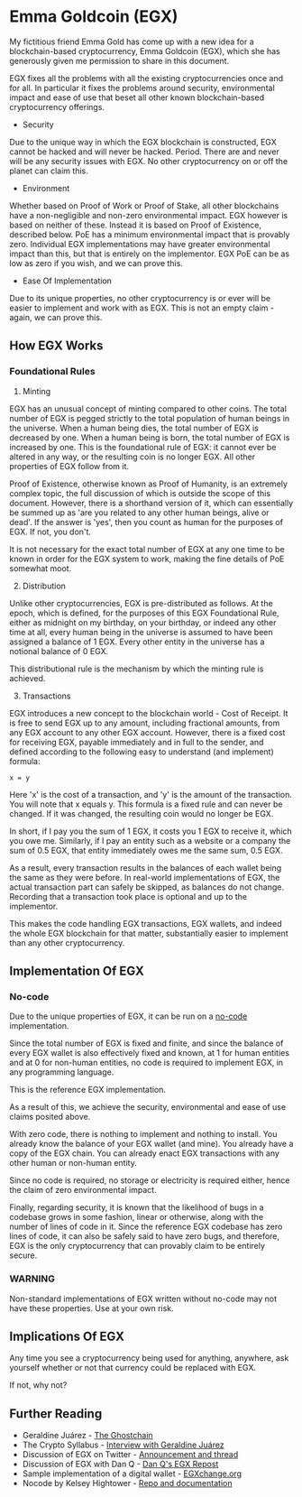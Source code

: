 # Emma Goldcoin (EGX)

My fictitious friend Emma Gold has come up with a new idea for a blockchain-based
cryptocurrency, Emma Goldcoin (EGX), which she has generously given me permission
to share in this document.

EGX fixes all the problems with all the existing cryptocurrencies once and for all.
In particular it fixes the problems around security, environmental impact and ease of
use that beset all other known blockchain-based cryptocurrency offerings.

* Security

Due to the unique way in which the EGX blockchain is constructed, EGX cannot be hacked and
will never be hacked. Period. There are and never will be any security issues with EGX.
No other cryptocurrency on or off the planet can claim this.

* Environment

Whether based on Proof of Work or Proof of Stake, all other blockchains have a non-negligible
and non-zero environmental impact. EGX however is based on neither of these. Instead it is
based on Proof of Existence, described below. PoE has a minimum environmental impact that is
provably zero. Individual EGX implementations may have greater environmental impact than this,
but that is entirely on the implementor. EGX PoE can be as low as zero if you wish, and we can
prove this.

* Ease Of Implementation

Due to its unique properties, no other cryptocurrency is or ever will be easier to implement
and work with as EGX. This is not an empty claim - again, we can prove this.

## How EGX Works

### Foundational Rules

1. Minting

EGX has an unusual concept of minting compared to other coins. The total number of EGX is
pegged strictly to the total population of human beings in the universe. When a human being
dies, the total number of EGX is decreased by one. When a human being is born, the total
number of EGX is increased by one. This is the foundational rule of EGX: it cannot ever be
altered in any way, or the resulting coin is no longer EGX. All other properties of EGX
follow from it.

Proof of Existence, otherwise known as Proof of Humanity, is an extremely complex topic, the
full discussion of which is outside the scope of this document. However, there is a shorthand
version of it, which can essentially be summed up as 'are you related to any other human
beings, alive or dead'. If the answer is 'yes', then you count as human for the purposes of
EGX. If not, you don't.

It is not necessary for the exact total number of EGX at any one time to be known in order
for the EGX system to work, making the fine details of PoE somewhat moot.

2. Distribution

Unlike other cryptocurrencies, EGX is pre-distributed as follows. At the epoch, which is
defined, for the purposes of this EGX Foundational Rule, either as midnight on my birthday,
on your birthday, or indeed any other time at all, every human being in the universe is
assumed to have been assigned a balance of 1 EGX. Every other entity in the universe has a
notional balance of 0 EGX.

This distributional rule is the mechanism by which the minting rule is achieved.

3. Transactions

EGX introduces a new concept to the blockchain world - Cost of Receipt. It is free to send
EGX up to any amount, including fractional amounts, from any EGX account to any other EGX
account. However, there is a fixed cost for receiving EGX, payable immediately and in full
to the sender, and defined according to the following easy to understand (and implement)
formula:

`x = y`

Here 'x' is the cost of a transaction, and 'y' is the amount of the transaction. You will
note that x equals y. This formula is a fixed rule and can never be changed. If it was
changed, the resulting coin would no longer be EGX.

In short, if I pay you the sum of 1 EGX, it costs you 1 EGX to receive it, which you owe me.
Similarly, if I pay an entity such as a website or a company the sum of 0.5 EGX, that entity
immediately owes me the same sum, 0.5 EGX.

As a result, every transaction results in the balances of each wallet being the same as they
were before. In real-world implementations of EGX, the actual transaction part can safely be
skipped, as balances do not change. Recording that a transaction took place is optional and
up to the implementor.

This makes the code handling EGX transactions, EGX wallets, and indeed the whole EGX blockchain
for that matter, substantially easier to implement than any other cryptocurrency.

## Implementation Of EGX

### No-code

Due to the unique properties of EGX, it can be run on a [no-code](https://github.com/kelseyhightower/nocode) implementation.

Since the total number of EGX is fixed and finite, and since the balance of every EGX wallet is
also effectively fixed and known, at 1 for human entities and at 0 for non-human entities,
no code is required to implement EGX, in any programming language.

This is the reference EGX implementation.

As a result of this, we achieve the security, environmental and ease of use claims
posited above.

With zero code, there is nothing to implement and nothing to install. You already know the
balance of your EGX wallet (and mine). You already have a copy of the EGX chain. You can
already enact EGX transactions with any other human or non-human entity.

Since no code is required, no storage or electricity is required either, hence the claim of
zero environmental impact.

Finally, regarding security, it is known that the likelihood of bugs in a codebase grows in
some fashion, linear or otherwise, along with the number of lines of code in it. Since
the reference EGX codebase has zero lines of code, it can also be safely said to have zero bugs,
and therefore, EGX is the only cryptocurrency that can provably claim to be entirely secure.

### WARNING

Non-standard implementations of EGX written without no-code may not have these properties.
Use at your own risk.

## Implications Of EGX

Any time you see a cryptocurrency being used for anything, anywhere, ask yourself whether or
not that currency could be replaced with EGX.

If not, why not?

## Further Reading

* Geraldine Juárez - [The Ghostchain](https://paletten.net/artiklar/the-ghostchain)
* The Crypto Syllabus - [Interview with Geraldine Juárez](https://the-crypto-syllabus.com/geraldine-juarez-on-nfts-ghosts/)
* Discussion of EGX on Twitter - [Announcement and thread](https://twitter.com/conniptions/status/1473247981839212550)
* Discussion of EGX with Dan Q - [Dan Q's EGX Repost](https://danq.me/2021/12/23/emma-goldcoin/#comments)
* Sample implementation of a digital wallet - [EGXchange.org](https://egxchange.org/)
* Nocode by Kelsey Hightower - [Repo and documentation](https://github.com/kelseyhightower/nocode)

